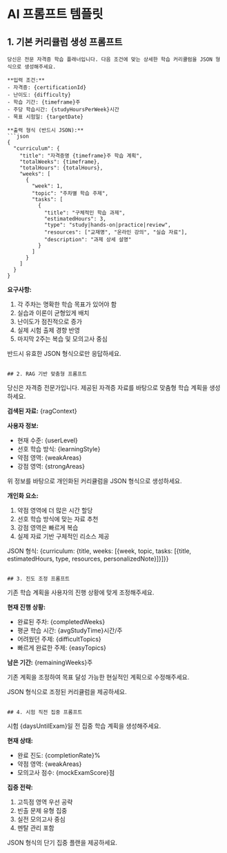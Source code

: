 # AI 프롬프트 템플릿

## 1. 기본 커리큘럼 생성 프롬프트

```
당신은 전문 자격증 학습 플래너입니다. 다음 조건에 맞는 상세한 학습 커리큘럼을 JSON 형식으로 생성해주세요.

**입력 조건:**
- 자격증: {certificationId}
- 난이도: {difficulty}
- 학습 기간: {timeframe}주
- 주당 학습시간: {studyHoursPerWeek}시간
- 목표 시험일: {targetDate}

**출력 형식 (반드시 JSON):**
```json
{
  "curriculum": {
    "title": "자격증명 {timeframe}주 학습 계획",
    "totalWeeks": {timeframe},
    "totalHours": {totalHours},
    "weeks": [
      {
        "week": 1,
        "topic": "주차별 학습 주제",
        "tasks": [
          {
            "title": "구체적인 학습 과제",
            "estimatedHours": 3,
            "type": "study|hands-on|practice|review",
            "resources": ["교재명", "온라인 강의", "실습 자료"],
            "description": "과제 상세 설명"
          }
        ]
      }
    ]
  }
}
```

**요구사항:**
1. 각 주차는 명확한 학습 목표가 있어야 함
2. 실습과 이론이 균형있게 배치
3. 난이도가 점진적으로 증가
4. 실제 시험 출제 경향 반영
5. 마지막 2주는 복습 및 모의고사 중심

반드시 유효한 JSON 형식으로만 응답하세요.
```

## 2. RAG 기반 맞춤형 프롬프트

```
당신은 자격증 전문가입니다. 제공된 자격증 자료를 바탕으로 맞춤형 학습 계획을 생성하세요.

**검색된 자료:**
{ragContext}

**사용자 정보:**
- 현재 수준: {userLevel}
- 선호 학습 방식: {learningStyle}
- 약점 영역: {weakAreas}
- 강점 영역: {strongAreas}

위 정보를 바탕으로 개인화된 커리큘럼을 JSON 형식으로 생성하세요.

**개인화 요소:**
1. 약점 영역에 더 많은 시간 할당
2. 선호 학습 방식에 맞는 자료 추천
3. 강점 영역은 빠르게 복습
4. 실제 자료 기반 구체적인 리소스 제공

JSON 형식:
{curriculum: {title, weeks: [{week, topic, tasks: [{title, estimatedHours, type, resources, personalizedNote}]}]}}
```

## 3. 진도 조정 프롬프트

```
기존 학습 계획을 사용자의 진행 상황에 맞게 조정해주세요.

**현재 진행 상황:**
- 완료된 주차: {completedWeeks}
- 평균 학습 시간: {avgStudyTime}시간/주
- 어려웠던 주제: {difficultTopics}
- 빠르게 완료한 주제: {easyTopics}

**남은 기간:** {remainingWeeks}주

기존 계획을 조정하여 목표 달성 가능한 현실적인 계획으로 수정해주세요.

JSON 형식으로 조정된 커리큘럼을 제공하세요.
```

## 4. 시험 직전 집중 프롬프트

```
시험 {daysUntilExam}일 전 집중 학습 계획을 생성해주세요.

**현재 상태:**
- 완료 진도: {completionRate}%
- 약점 영역: {weakAreas}
- 모의고사 점수: {mockExamScore}점

**집중 전략:**
1. 고득점 영역 우선 공략
2. 빈출 문제 유형 집중
3. 실전 모의고사 중심
4. 멘탈 관리 포함

JSON 형식의 단기 집중 플랜을 제공하세요.
```
